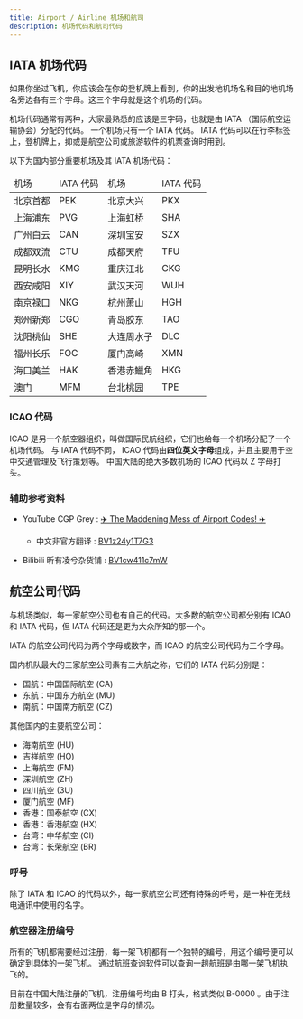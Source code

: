 ```yaml
---
title: Airport / Airline 机场和航司
description: 机场代码和航司代码
---
```


## IATA 机场代码

如果你坐过飞机，你应该会在你的登机牌上看到，你的出发地机场名和目的地机场名旁边各有三个字母。这三个字母就是这个机场的代码。

机场代码通常有两种，大家最熟悉的应该是三字码，也就是由 IATA （国际航空运输协会）分配的代码。
一个机场只有一个 IATA 代码。 IATA 代码可以在行李标签上，登机牌上，抑或是航空公司或旅游软件的机票查询时用到。

以下为国内部分重要机场及其 IATA 机场代码：

<table>
    <thead>
        <tr class="table-vertical">
            <td>机场</td>
            <td>IATA 代码</td>
            <td>机场</td>
            <td>IATA 代码</td>
        </tr>
    </thead>
    <tbody>
        <tr class="table-vertical">
            <td>北京首都</td>
            <td>PEK</td>
            <td>北京大兴</td>
            <td>PKX</td>
        </tr>
        <tr class="table-vertical">
            <td>上海浦东</td>
            <td>PVG</td>
            <td>上海虹桥</td>
            <td>SHA</td>
        </tr>
        <tr class="table-vertical">
            <td>广州白云</td>
            <td>CAN</td>
            <td>深圳宝安</td>
            <td>SZX</td>
        </tr>
        <tr class="table-vertical">
            <td>成都双流</td>
            <td>CTU</td>
            <td>成都天府</td>
            <td>TFU</td>
        </tr>
        <tr class="table-vertical">
            <td>昆明长水</td>
            <td>KMG</td>
            <td>重庆江北</td>
            <td>CKG</td>
        </tr>
        <tr class="table-vertical">
            <td>西安咸阳</td>
            <td>XIY</td>
            <td>武汉天河</td>
            <td>WUH</td>
        </tr>
        <tr class="table-vertical">
            <td>南京禄口</td>
            <td>NKG</td>
            <td>杭州萧山</td>
            <td>HGH</td>
        </tr>
        <tr class="table-vertical">
            <td>郑州新郑</td>
            <td>CGO</td>
            <td>青岛胶东</td>
            <td>TAO</td>
        </tr>
        <tr class="table-vertical">
            <td>沈阳桃仙</td>
            <td>SHE</td>
            <td>大连周水子</td>
            <td>DLC</td>
        </tr>
        <tr class="table-vertical">
            <td>福州长乐</td>
            <td>FOC</td>
            <td>厦门高崎</td>
            <td>XMN</td>
        </tr>
        <tr class="table-vertical">
            <td>海口美兰</td>
            <td>HAK</td>
            <td>香港赤鱲角</td>
            <td>HKG</td>
        </tr>
        <tr class="table-vertical">
            <td>澳门</td>
            <td>MFM</td>
            <td>台北桃园</td>
            <td>TPE</td>
        </tr>
    </tbody>
</table>

### ICAO 代码

ICAO 是另一个航空器组织，叫做国际民航组织，它们也给每一个机场分配了一个机场代码。
与 IATA 代码不同， ICAO 代码由**四位英文字母**组成，并且主要用于空中交通管理及飞行策划等。
中国大陆的绝大多数机场的 ICAO 代码以 Z 字母打头。

### 辅助参考资料

- YouTube CGP Grey : [✈️ The Maddening Mess of Airport Codes! ✈️](https://youtu.be/jfOUVYQnuhw)
  
    - 中文非官方翻译 : [BV1z24y1T7G3](https://www.bilibili.com/video/BV1z24y1T7G3)
  
- Bilibili 昕有凌兮杂货铺 : [BV1cw411c7mW](https://www.bilibili.com/video/BV1cw411c7mW)

## 航空公司代码

与机场类似，每一家航空公司也有自己的代码。大多数的航空公司都分别有 ICAO 和 IATA 代码，但 IATA 代码还是更为大众所知的那一个。

IATA 的航空公司代码为两个字母或数字，而 ICAO 的航空公司代码为三个字母。

国内机队最大的三家航空公司素有三大航之称，它们的 IATA 代码分别是：

- 国航：中国国际航空 (CA)
- 东航：中国东方航空 (MU)
- 南航：中国南方航空 (CZ)

其他国内的主要航空公司：

- 海南航空 (HU)
- 吉祥航空 (HO)
- 上海航空 (FM)
- 深圳航空 (ZH)
- 四川航空 (3U)
- 厦门航空 (MF)
- 香港：国泰航空 (CX)
- 香港：香港航空 (HX)
- 台湾：中华航空 (CI)
- 台湾：长荣航空 (BR)

### 呼号

除了 IATA 和 ICAO 的代码以外，每一家航空公司还有特殊的呼号，是一种在无线电通讯中使用的名字。

### 航空器注册编号

所有的飞机都需要经过注册，每一架飞机都有一个独特的编号，用这个编号便可以确定到具体的一架飞机。
通过航班查询软件可以查询一趟航班是由哪一架飞机执飞的。

目前在中国大陆注册的飞机，注册编号均由 B 打头，格式类似 B-0000 。由于注册数量较多，会有右面两位是字母的情况。
